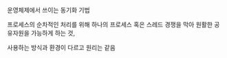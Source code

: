 ---
---

운영체제에서 쓰이는 동기화 기법

프로세스의 순차적인 처리를 위해 하나의 프로세스 혹은 스레드 경쟁을 막아 원활한 공유자원을 가능하게 하는 것, 


사용하는 방식과 환경이 다르고 원리는 같음 
